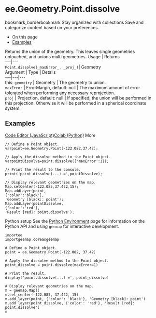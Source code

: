  
#  ee.Geometry.Point.dissolve
bookmark_borderbookmark Stay organized with collections  Save and categorize content based on your preferences.
  * On this page
  * [Examples](https://developers.google.com/earth-engine/apidocs/ee-geometry-point-dissolve#examples)


Returns the union of the geometry. This leaves single geometries untouched, and unions multi geometries.
Usage | Returns  
---|---  
`Point.dissolve(_maxError_, _proj_)`|  Geometry  
Argument | Type | Details  
---|---|---  
this: `geometry` | Geometry | The geometry to union.  
`maxError` | ErrorMargin, default: null | The maximum amount of error tolerated when performing any necessary reprojection.  
`proj` | Projection, default: null | If specified, the union will be performed in this projection. Otherwise it will be performed in a spherical coordinate system.  
## Examples
[Code Editor (JavaScript)](https://developers.google.com/earth-engine/apidocs/ee-geometry-point-dissolve#code-editor-javascript-sample)[Colab (Python)](https://developers.google.com/earth-engine/apidocs/ee-geometry-point-dissolve#colab-python-sample) More
```
// Define a Point object.
varpoint=ee.Geometry.Point(-122.082,37.42);

// Apply the dissolve method to the Point object.
varpointDissolve=point.dissolve({'maxError':1});

// Print the result to the console.
print('point.dissolve(...) =',pointDissolve);

// Display relevant geometries on the map.
Map.setCenter(-122.085,37.422,15);
Map.addLayer(point,
{'color':'black'},
'Geometry [black]: point');
Map.addLayer(pointDissolve,
{'color':'red'},
'Result [red]: point.dissolve');
```
Python setup
See the [ Python Environment](https://developers.google.com/earth-engine/guides/python_install) page for information on the Python API and using `geemap` for interactive development.
```
importee
importgeemap.coreasgeemap
```
```
# Define a Point object.
point = ee.Geometry.Point(-122.082, 37.42)

# Apply the dissolve method to the Point object.
point_dissolve = point.dissolve(maxError=1)

# Print the result.
display('point.dissolve(...) =', point_dissolve)

# Display relevant geometries on the map.
m = geemap.Map()
m.set_center(-122.085, 37.422, 15)
m.add_layer(point, {'color': 'black'}, 'Geometry [black]: point')
m.add_layer(point_dissolve, {'color': 'red'}, 'Result [red]: point.dissolve')
m
```

